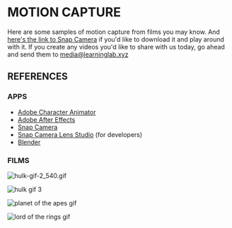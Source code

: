 # MOTION CAPTURE

Here are some samples of motion capture from films you may know. And [here's the link to Snap Camera](https://snapcamera.snapchat.com/) if you'd like to download it and play around with it.  If you create any videos you'd like to share with us today, go ahead and send them to [media@learninglab.xyz](mailto:media@learninglab.xyz)

## REFERENCES

### APPS
* [Adobe Character Animator](https://www.adobe.com/products/character-animator.html)
* [Adobe After Effects](https://www.adobe.com/products/aftereffects.html)
* [Snap Camera](https://snapcamera.snapchat.com/)
* [Snap Camera Lens Studio](https://lensstudio.snapchat.com/guides/snap-camera/) (for developers)
* [Blender](https://www.blender.org/)

### FILMS

![hulk-gif-2_540.gif](https://ll-show.s3.amazonaws.com/public/gened-1042/hulk-gif-2_540.gif)

![hulk gif 3](https://files.slack.com/files-pri/T0HTW3H0V-F01BEAT1ANB/003.gif?pub_secret=71f57ff142)

![planet of the apes gif](https://files.slack.com/files-pri/T0HTW3H0V-F01CJTYE324/005.gif?pub_secret=fa1224f780)

![lord of the rings gif](https://files.slack.com/files-pri/T0HTW3H0V-F01CJTYRH0Q/007.gif?pub_secret=5aaab42872)